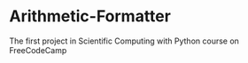 # Arithmetic-Formatter
The first project in Scientific Computing with Python course on FreeCodeCamp
